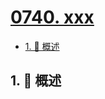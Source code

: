 # [0740. xxx](https://github.com/Tdahuyou/TNotes.leetcode/tree/main/notes/0740.%20xxx)

<!-- region:toc -->

- [1. 📝 概述](#1--概述)

<!-- endregion:toc -->

## 1. 📝 概述
